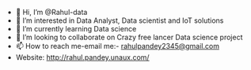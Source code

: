 - 👋 Hi, I’m @Rahul-data
- 👀 I’m interested in Data Analyst, Data scientist and IoT solutions
- 🌱 I’m currently learning Data science
- 💞️ I’m looking to collaborate on Crazy free lancer Data science project
- 📫 How to reach me-email me:- rahulpandey2345@gmail.com
- Website: http://rahul.pandey.unaux.com/

<!---
Rahul-data/Rahul-data is a ✨ special ✨ repository because its `README.md` (this file) appears on your GitHub profile.
You can click the Preview link to take a look at your changes.
--->
